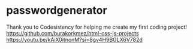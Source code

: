 # passwordgenerator

Thank you to Codesistency for helping me create my first coding project!
https://github.com/burakorkmez/html-css-js-projects
https://youtu.be/kAiX0itnonM?si=8gv4H9BGLX6V782d
